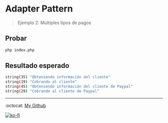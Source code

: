 # Adapter Pattern

> Ejemplo 2: Multiples tipos de pagos

## Probar

```bash
php index.php
```

## Resultado esperado

```bash
string(35) "Obteniendo información del cliente"
string(19) "Cobrando al cliente"
string(45) "Obteniendo información del cliente de Paypal"
string(29) "Cobrando al cliente de Paypal"
```

---

:octocat: [My Github](https://github.com/FernandoCalmet)

[![ko-fi](https://www.ko-fi.com/img/githubbutton_sm.svg)](https://ko-fi.com/T6T41JKMI)
